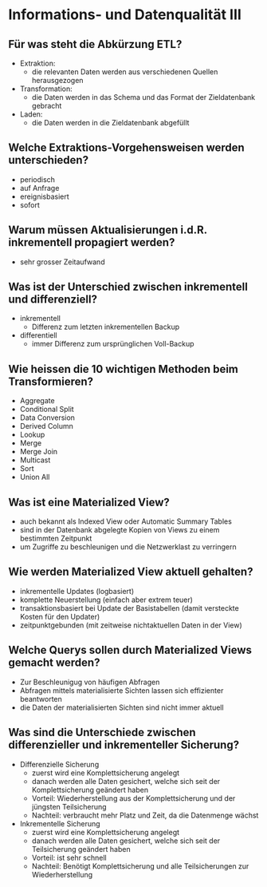 # Informations- und Datenqualität III

## Für was steht die Abkürzung ETL?
* Extraktion: 
    * die relevanten Daten werden aus verschiedenen Quellen herausgezogen
* Transformation: 
    * die Daten werden in das Schema und das Format der Zieldatenbank gebracht
* Laden: 
    * die Daten werden in die Zieldatenbank abgefüllt

## Welche Extraktions-Vorgehensweisen werden unterschieden?
* periodisch
* auf Anfrage
* ereignisbasiert
* sofort

## Warum müssen Aktualisierungen i.d.R. inkrementell propagiert werden?
* sehr grosser Zeitaufwand

## Was ist der Unterschied zwischen inkrementell und differenziell?
* inkrementell 
    * Differenz zum letzten inkrementellen Backup
* differentiell
    * immer Differenz zum ursprünglichen Voll-Backup

## Wie heissen die 10 wichtigen Methoden beim Transformieren?
* Aggregate
* Conditional Split
* Data Conversion 
* Derived Column 
* Lookup
* Merge
* Merge Join 
* Multicast
* Sort
* Union All 

## Was ist eine Materialized View?
* auch bekannt als Indexed View oder Automatic Summary Tables
* sind in der Datenbank abgelegte Kopien von Views zu einem bestimmten Zeitpunkt
* um Zugriffe zu beschleunigen und die Netzwerklast zu verringern

## Wie werden Materialized View aktuell gehalten?
* inkrementelle Updates (logbasiert)
* komplette Neuerstellung (einfach aber extrem teuer)
* transaktionsbasiert bei Update der Basistabellen (damit versteckte Kosten für den Updater)
* zeitpunktgebunden (mit zeitweise nichtaktuellen Daten in der View)

## Welche Querys sollen durch Materialized Views gemacht werden?
* Zur Beschleunigug von häufigen Abfragen
* Abfragen mittels materialisierte Sichten lassen sich effizienter beantworten
* die Daten der materialisierten Sichten sind nicht immer aktuell

## Was sind die Unterschiede zwischen differenzieller und inkrementeller Sicherung?
* Differenzielle Sicherung
    * zuerst wird eine Komplettsicherung angelegt
    * danach werden alle Daten gesichert, welche sich seit der Komplettsicherung geändert haben
    * Vorteil: Wiederherstellung aus der Komplettsicherung und der jüngsten Teilsicherung
    * Nachteil: verbraucht mehr Platz und Zeit, da die Datenmenge wächst
* Inkrementelle Sicherung
    * zuerst wird eine Komplettsicherung angelegt
    * danach werden alle Daten gesichert, welche sich seit der Teilsicherung geändert haben
    * Vorteil: ist sehr schnell
    * Nachteil: Benötigt Komplettsicherung und alle Teilsicherungen zur Wiederherstellung

